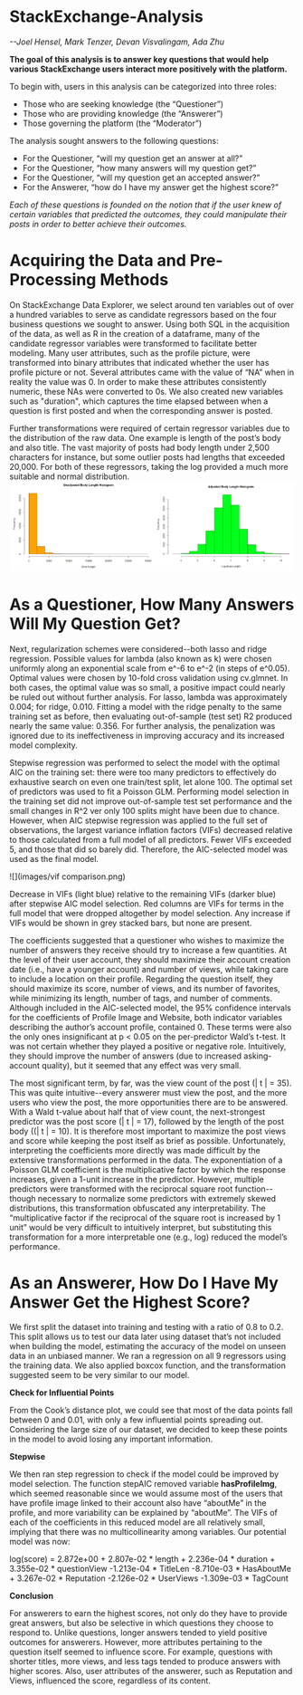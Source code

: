 # StackExchange-Analysis
*--Joel Hensel, Mark Tenzer, Devan Visvalingam, Ada Zhu*

**The goal of this analysis is to answer key questions that would help various StackExchange users interact more positively with the platform.**

To begin with, users in this analysis can be categorized into three roles: 
* Those who are seeking knowledge (the “Questioner”)
* Those who are providing knowledge (the “Answerer”)
* Those governing the platform (the “Moderator”)

The analysis sought answers to the following questions:
* For the Questioner, “will my question get an answer at all?” 
* For the Questioner, “how many answers will my question get?” 
* For the Questioner, “will my question get an accepted answer?” 
* For the Answerer, “how do I have my answer get the highest score?”

*Each of these questions is founded on the notion that if the user knew of certain variables that predicted the outcomes, they could manipulate their posts in order to better achieve their outcomes.*


# Acquiring the Data and Pre-Processing Methods
On StackExchange Data Explorer, we select around ten variables out of over a hundred variables to serve as candidate regressors based on the four business questions we sought to answer. Using both SQL in the acquisition of the data, as well as R in the creation of a dataframe, many of the candidate regressor variables were transformed to facilitate better modeling. Many user attributes, such as the profile picture, were transformed into binary attributes that indicated whether the user has profile picture or not. Several attributes came with the value of “NA” when in reality the value was 0. In order to make these attributes consistently numeric, these NAs were converted to 0s. We also created new variables such as "duration", which captures the time elapsed between when a question is first posted and when the corresponding answer is posted. 

Further transformations were required of certain regressor variables due to the distribution of the raw data. One example is length of the post’s body and also title. The vast majority of posts had body length under 2,500 characters for instance, but some outlier posts had lengths that exceeded 20,000. For both of these regressors, taking the log provided a much more suitable and normal distribution. 
![](images/length_transformation.png)

# As a Questioner, How Many Answers Will My Question Get?

Next, regularization schemes were considered--both lasso and ridge regression.  Possible values for lambda (also known as k) were chosen uniformly along an exponential scale from e^-6 to e^-2 (in steps of e^0.05).  Optimal values were chosen by 10-fold cross validation using cv.glmnet.  In both cases, the optimal value was so small, a positive impact could nearly be ruled out without further analysis.  For lasso, lambda was approximately 0.004; for ridge, 0.010.  Fitting a model with the ridge penalty to the same training set as before, then evaluating out-of-sample (test set) R2 produced nearly the same value: 0.356.  For further analysis, the penalization was ignored due to its ineffectiveness in improving accuracy and its increased model complexity.

Stepwise regression was performed to select the model with the optimal AIC on the training set: there were too many predictors to effectively do exhaustive search on even one train/test split, let alone 100.  The optimal set of predictors was used to fit a Poisson GLM. Performing model selection in the training set did not improve out-of-sample test set performance and the small changes in R^2 ver only 100 splits might have been due to chance. However, when AIC stepwise regression was applied to the full set of observations, the largest variance inflation factors (VIFs) decreased relative to those calculated from a full model of all predictors.  Fewer VIFs exceeded 5, and those that did so barely did.  Therefore, the AIC-selected model was used as the final model.

![](images/vif comparison.png)

Decrease in VIFs (light blue) relative to the remaining VIFs (darker blue) after stepwise AIC model selection.  Red columns are VIFs for terms in the full model that were dropped altogether by model selection.  Any increase if VIFs would be shown in grey stacked bars, but none are present.

The coefficients suggested that a questioner who wishes to maximize the number of answers they receive should try to increase a few quantities.  At the level of their user account, they should maximize their account creation date (i.e., have a younger account) and number of views, while taking care to include a location on their profile.  Regarding the question itself, they should maximize its score, number of views, and its number of favorites, while minimizing its length, number of tags, and number of comments.  Although included in the AIC-selected model, the 95% confidence intervals for the coefficients of Profile Image and Website, both indicator variables describing the author’s account profile, contained 0.  These terms were also the only ones insignificant at p < 0.05 on the per-predictor Wald’s t-test.  It was not certain whether they played a positive or negative role.  Intuitively, they should improve the number of answers (due to increased asking-account quality), but it seemed that any effect was very small.

The most significant term, by far, was the view count of the post (| t | = 35).  This was quite intuitive--every answerer must view the post, and the more users who view the post, the more opportunities there are to be answered.  With a Wald t-value about half that of view count, the next-strongest predictor was the post score (| t | = 17), followed by the length of the post body ((| t | = 10).  It is therefore most important to maximize the post views and score while keeping the post itself as brief as possible.  Unfortunately, interpreting the coefficients more directly was made difficult by the extensive transformations performed in the data.  The exponentiation of a Poisson GLM coefficient is the multiplicative factor by which the response increases, given a 1-unit increase in the predictor.  However, multiple predictors were transformed with the reciprocal square root function--though necessary to normalize some predictors with extremely skewed distributions, this transformation obfuscated any interpretability.  The “multiplicative factor if the reciprocal of the square root is increased by 1 unit” would be very difficult to intuitively interpret, but substituting this transformation for a more interpretable one (e.g., log) reduced the model’s performance.


# As an Answerer, How Do I Have My Answer Get the Highest Score?	

We first split the dataset into training and testing with a ratio of 0.8 to 0.2. This split allows us to test our data later using dataset that’s not included when building the model, estimating the accuracy of the model on unseen data in an unbiased manner. We ran a regression on all 9 regressors using the training data. We also applied boxcox function, and the transformation suggested seem to be very similar to our model.   

**Check for Influential Points**

From the Cook’s distance plot, we could see that most of the data points fall between 0 and 0.01, with only a few influential points spreading out. Considering the large size of our dataset, we decided to keep these points in the model to avoid losing any important information.

**Stepwise**

We then ran step regression to check if the model could be improved by model selection. The function stepAIC removed variable **hasProfileImg**, which seemed reasonable since we would assume most of the users that have profile image linked to their account also have “aboutMe” in the profile, and more variability can be explained by “aboutMe”. The VIFs of each of the coefficients in this reduced model are all relatively small, implying that there was no multicollinearity among variables. Our potential model was now: 

log(score) = 2.872e+00 + 2.807e-02 * length + 2.236e-04 * duration   + 3.355e-02 * questionView 
 -1.213e-04 * TitleLen  -8.710e-03 * HasAboutMe + 3.267e-02 * Reputation 
  -2.126e-02 * UserViews  -1.309e-03 * TagCount
  
**Conclusion**  

For answerers to earn the highest scores, not only do they have to provide great answers, but also be selective in which questions they choose to respond to. Unlike questions, longer answers tended to yield positive outcomes for answerers. However, more attributes pertaining to the question itself seemed to influence score. For example, questions with shorter titles, more views, and less tags tended to produce answers with higher scores. Also, user attributes of the answerer, such as Reputation and Views, influenced the score, regardless of its content.


